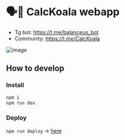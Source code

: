 # 🗣🤖 CalcKoala webapp
- Tg bot: https://t.me/balanceus_bot
- Community: https://t.me/CalcKoala

![image](https://github.com/sotabots/CalcKoala-webapp/assets/35522011/4473bff3-a002-4a10-8cfb-ce5997ca10ce)


## How to develop

### Install

```sh
npm i
npm run dev
```

### Deploy

`npm run deploy` -> [here](https://sotabots.github.io/CalcKoala-webapp/)
